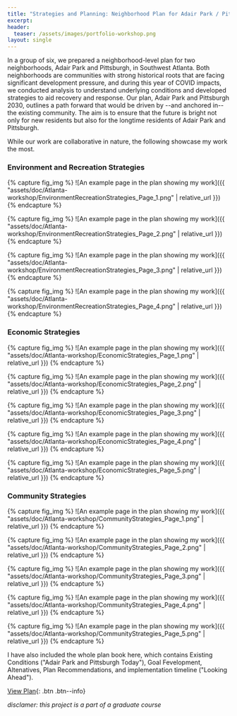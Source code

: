 ```yaml
---
title: "Strategies and Planning: Neighborhood Plan for Adair Park / Pittsburgh, Atlanta"
excerpt: 
header:
  teaser: /assets/images/portfolio-workshop.png
layout: single
---
```


In a group of six, we prepared a neighborhood-level plan for two neighborhoods, Adair Park and Pittsburgh, in Southwest Atlanta. Both neighborhoods are communities with strong historical roots that are facing significant development pressure, and during this year of COVID impacts, we conducted analysis to understand underlying conditions and developed strategies to aid recovery and response. Our plan, Adair Park and Pittsburgh 2030, outlines a path forward that would be driven by --and anchored in-- the existing community. The aim is to ensure that the future is bright not only for new residents but also for the longtime residents of Adair Park and Pittsburgh.

While our work are collaborative in nature, the following showcase my work the most.
### Environment and Recreation Strategies
{% capture fig_img %}
![An example page in the plan showing my work]({{ "assets/doc/Atlanta-workshop/EnvironmentRecreationStrategies_Page_1.png" | relative_url }})
{% endcapture %}

{% capture fig_img %}
![An example page in the plan showing my work]({{ "assets/doc/Atlanta-workshop/EnvironmentRecreationStrategies_Page_2.png" | relative_url }})
{% endcapture %}

{% capture fig_img %}
![An example page in the plan showing my work]({{ "assets/doc/Atlanta-workshop/EnvironmentRecreationStrategies_Page_3.png" | relative_url }})
{% endcapture %}

{% capture fig_img %}
![An example page in the plan showing my work]({{ "assets/doc/Atlanta-workshop/EnvironmentRecreationStrategies_Page_4.png" | relative_url }})
{% endcapture %}

### Economic Strategies
{% capture fig_img %}
![An example page in the plan showing my work]({{ "assets/doc/Atlanta-workshop/EconomicStrategies_Page_1.png" | relative_url }})
{% endcapture %}

{% capture fig_img %}
![An example page in the plan showing my work]({{ "assets/doc/Atlanta-workshop/EconomicStrategies_Page_2.png" | relative_url }})
{% endcapture %}

{% capture fig_img %}
![An example page in the plan showing my work]({{ "assets/doc/Atlanta-workshop/EconomicStrategies_Page_3.png" | relative_url }})
{% endcapture %}

{% capture fig_img %}
![An example page in the plan showing my work]({{ "assets/doc/Atlanta-workshop/EconomicStrategies_Page_4.png" | relative_url }})
{% endcapture %}

{% capture fig_img %}
![An example page in the plan showing my work]({{ "assets/doc/Atlanta-workshop/EconomicStrategies_Page_5.png" | relative_url }})
{% endcapture %}

### Community Strategies
{% capture fig_img %}
![An example page in the plan showing my work]({{ "assets/doc/Atlanta-workshop/CommunityStrategies_Page_1.png" | relative_url }})
{% endcapture %}

{% capture fig_img %}
![An example page in the plan showing my work]({{ "assets/doc/Atlanta-workshop/CommunityStrategies_Page_2.png" | relative_url }})
{% endcapture %}

{% capture fig_img %}
![An example page in the plan showing my work]({{ "assets/doc/Atlanta-workshop/CommunityStrategies_Page_3.png" | relative_url }})
{% endcapture %}

{% capture fig_img %}
![An example page in the plan showing my work]({{ "assets/doc/Atlanta-workshop/CommunityStrategies_Page_4.png" | relative_url }})
{% endcapture %}

{% capture fig_img %}
![An example page in the plan showing my work]({{ "assets/doc/Atlanta-workshop/CommunityStrategies_Page_5.png" | relative_url }})
{% endcapture %}


I have also included the whole plan book here, which contains Existing Conditions ("Adair Park and Pittsburgh Today"), Goal Fevelopment, Altenatives, Plan Recommendations, and implementation timeline ("Looking Ahead").

[View Plan](https://github.com/gillianzhaoxz/web/blob/master/assets/doc/workshopAtlanta_planBook.pdf){: .btn .btn--info}

_disclamer: this project is a part of a graduate course_

